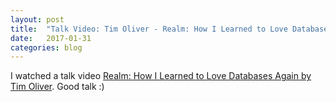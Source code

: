 ```yaml
---
layout: post
title:  "Talk Video: Tim Oliver - Realm: How I Learned to Love Databases Again"
date:   2017-01-31
categories: blog
---
```


I watched a talk video [Realm: How I Learned to Love Databases Again by Tim Oliver][1]. Good talk :)

[1]: https://realm.io/news/iosconfsg-tim-oliver-how-i-learned-realm/
